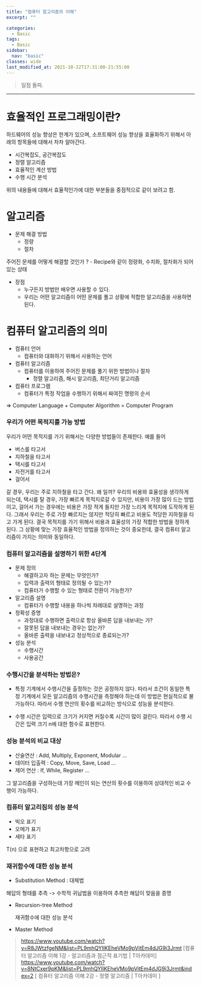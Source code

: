 ```yaml
---
title: "컴퓨터 알고리즘의 이해"
excerpt: ""

categories:
  - Basic
tags:
  - Basic
sidebar:
  nav: "basic"  
classes: wide
last_modified_at: 2021-10-22T17:31:00-21:55:00
---
```


> 일점 돌파. 

***

# 효율적인 프로그래밍이란? 

하드웨어의 성능 향상은 한계가 있으며, 소프트웨어 성능 향상을 효율화하기 위해서 아래의 항목들에 대해서 차차 알아간다. 

- 시간복잡도, 공간복잡도
- 정렬 알고리즘 
- 효율적인 계산 방법 
- 수행 시간 분석 

위의 내용들에 대해서 효율적인가에 대한 부분들을 중점적으로 같이 보려고 함. 

# 알고리즘 

- 문제 해결 방법
  - 정량
  - 절차 

주어진 문제를 어떻게 해결할 것인가 ? - Recipe와 같이 정량화, 수치화, 절차화가 되어 있는 상태 

- 장점 
  - 누구든지 방법만 배우면 사용할 수 있다. 
  - 우리는 어떤 알고리즘이 어떤 문제를 풀고 상황에 적합한 알고리즘을 사용하면 된다. 

# 컴퓨터 알고리즘의 의미 

- 컴퓨터 언어 
  - 컴퓨터와 대화하기 위해서 사용하는 언어 
- 컴퓨터 알고리즘 
  - 컴퓨터를 이용하여 주어진 문제를 풀기 위한 방법이나 절차 
    - 정렬 알고리즘, 해시 알고리즘, 최단거리 알고리즘 
- 컴퓨터 프로그램 
  - 컴퓨터가 특정 작업을 수행하기 위해서 짜여진 명령의 순서 


=> Computer Language + Computer Algorithm = Computer Program 

### 우리가 어떤 목적지를 가능 방법 

우리가 어떤 목적지를 가기 위해서는 다양한 방법들이 존재한다. 예를 들어 

- 버스를 타고서 
- 지하철을 타고서 
- 택시를 타고서 
- 자전거를 타고서 
- 걸어서 

갈 경우, 우리는 주로 지하철을 타고 간다. 왜 일까? 우리의 비용와 효율성을 생각하게 되는데, 택시를 탈 경우, 가장 빠르게 목적지로갈 수 있지만, 비용이 가장 많이 드는 방법이고, 걸어서 가는 경우에는 비용은 가장 적게 들지만 가장 느리게 목적지에 도작하게 된다. 그래서 우리는 주로 가장 빠르지는 않지만 적당히 빠르고 비용도 적당한 지하철을 타고 가게 된다. 결국 목적지를 가기 위해서 비용과 효율성의 가장 적합한 방법을 정하게 된다. 그 상황에 맞는 가장 효율적인 방법을 정의하는 것이 중요한데, 결국 컴퓨터 알고리즘이 가지는 의미와 동일하다.  
 
### 컴퓨터 알고리즘을 설명하기 위한 4단계 

- 문제 정의   
  - 해결하고자 하는 문제는 무엇인가?
  - 입력과 출력의 형태로 정의될 수 있는가?
  - 컴퓨터가 수행할 수 있는 형태로 전환이 가능한가?
- 알고리즘 설명
  - 컴퓨터가 수행할 내용을 하나씩 차례대로 설명하는 과정 
- 정확성 증명
  - 과정대로 수행하면 출력으로 항상 올바른 답을 내보내는 가?
  - 잘못된 답을 내보내는 경우는 없는가?
  - 올바른 출력을 내보내고 정상적으로 종료되는가?
- 성능 분석 
  - 수행시간 
  - 사용공간

### 수행시간을 분석하는 방법은?

- 특정 기계에서 수행시간을 출정하는 것은 공정하지 않다. 따라서 조건이 동일한 특정 기계에서 모든 알고리즘의 수행시간을 측정해야 하는데 이 방법은 현실적으로 불가능하다. 따라서 수행 연산의 횟수를 비교하는 방식으로 성능을 분석한다. 

- 수행 시간은 입력으로 크기가 커지면 커질수록 시간이 많이 걸린다. 따라서 수행 시간은 입력 크기 n에 대한 함수로 표현한다. 

### 성능 분석의 비교 대상 

- 산술연산 : Add, Multiply, Exponent, Modular ... 
- 데이터 입출력 : Copy, Move, Save, Load ...
- 제어 연산 : If, While, Register ...

그 알고리즘을 구성하는데 가장 메인이 되는 연산의 횟수를 이용하여 상대적인 비교 수행이 가능하다. 

### 컴퓨터 알고리짐의 성능 분석 

- 빅오 표기
- 오메가 표기 
- 세타 표기 

T(n) 으로 표현하고 최고차항으로 고려 

### 재귀함수에 대한 성능 분석 


- Substitution Method : 대체법 

 해답의 형태를 추측 -> 수학적 귀납법을 이용하여 추측한 해답이 맞음을 증명 

- Recursion-tree Method

  재귀함수에 대한 성능 분석 

- Master Method 


> <https://www.youtube.com/watch?v=R8JWtzfgeNM&list=PL9mhQYIlKEheVMo9pVitEm4dJG9i3Jrmt> [컴퓨터 알고리즘 이해 1강 - 알고리즘과 점근적 표기법 | T아카데미]
> <https://www.youtube.com/watch?v=8NtCxer9pKM&list=PL9mhQYIlKEheVMo9pVitEm4dJG9i3Jrmt&index=2> [ 컴퓨터 알고리즘 이해 2강 - 정렬 알고리즘 | T아카데미 ]